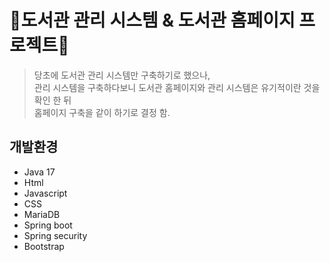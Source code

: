 # 📖도서관 관리 시스템 & 도서관 홈페이지 프로젝트📖
> 당초에 도서관 관리 시스템만 구축하기로 했으나,   
> 관리 시스템을 구축하다보니 도서관 홈페이지와 관리 시스템은 유기적이란 것을 확인 한 뒤   
> 홈페이지 구축을 같이 하기로 결정 함.

## 개발환경
* Java 17
* Html
* Javascript
* CSS
* MariaDB
* Spring boot
* Spring security
* Bootstrap

